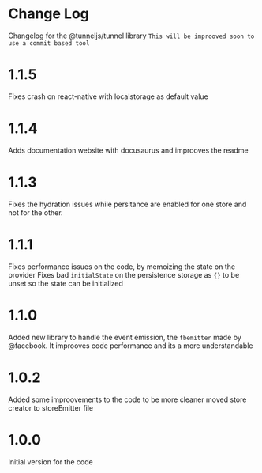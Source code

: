 # Change Log

Changelog for the @tunneljs/tunnel library
`This will be improoved soon to use a commit based tool`

# 1.1.5

Fixes crash on react-native with localstorage as default value

# 1.1.4

Adds documentation website with docusaurus and improoves the readme

# 1.1.3

Fixes the hydration issues while persitance are enabled for one store and not for the other.

# 1.1.1

Fixes performance issues on the code, by memoizing the state on the provider
Fixes bad `initialState` on the persistence storage as `{}` to be unset so the state can be initialized

# 1.1.0

Added new library to handle the event emission, the `fbemitter` made by @facebook. It improoves code performance and its a more understandable

# 1.0.2

Added some improovements to the code to be more cleaner moved store creator to storeEmitter file

# 1.0.0

Initial version for the code
